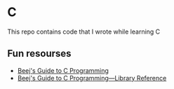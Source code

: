 # C
This repo contains code that I wrote while learning C


## Fun resourses 
- [Beej's Guide to C Programming](https://beej.us/guide/bgc/)
- [Beej's Guide to C Programming—Library Reference](https://beej.us/guide/bgclr/)


